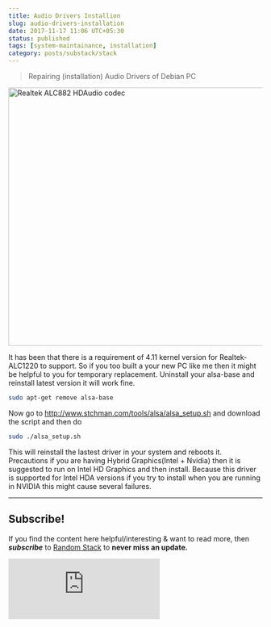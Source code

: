 ```yaml
---
title: Audio Drivers Installion
slug: audio-drivers-installation
date: 2017-11-17 11:06 UTC+05:30
status: published
tags: [system-maintainance, installation]
category: posts/substack/stack
---
```


> Repairing (installation) Audio Drivers of Debian PC

<a title="Futase_tdkr, Public domain, via Wikimedia Commons" href="https://commons.wikimedia.org/wiki/File:Realtek_ALC882_HDAudio_codec.jpg"><img width="512" alt="Realtek ALC882 HDAudio codec" src="https://upload.wikimedia.org/wikipedia/commons/thumb/3/35/Realtek_ALC882_HDAudio_codec.jpg/512px-Realtek_ALC882_HDAudio_codec.jpg"></a>

It has been that there is a requirement of 4.11 kernel version for Realtek-ALC1220 to support. So if you too built a your new PC like me then it might be helpful to you for temporary replacement. Uninstall your alsa-base and reinstall latest version it will work fine.

```sh
sudo apt-get remove alsa-base
```

Now go to http://www.stchman.com/tools/alsa/alsa_setup.sh and download the script and then do

```sh
sudo ./alsa_setup.sh
```

This will reinstall the lastest driver in your system and reboots it.
 Precautions if you are having Hybrid Graphics(Intel + Nvidia) then it is suggested to run on Intel HD Graphics and then install. Because this driver is supported for Intel HDA versions if you try to install when you are running in NVIDIA this might cause several failures.


---
## Subscribe!
If you find the content here helpful/interesting & want to read more, then _**subscribe**_ to [Random Stack](https://randomstack8.substack.com/) to **never miss an update.**
<div class="row">
	<iframe src="https://randomstack8.substack.com/embed" max-width="480" height="120" frameborder="0" scrolling="no" class="centred"></iframe>
	<br>
</div>